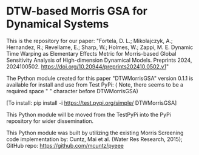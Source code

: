 # DTW-based Morris GSA for Dynamical Systems
This is the repository for our paper:
"Fortela, D. L.; Mikolajczyk, A.; Hernandez, R.; Revellame, E.; Sharp, W.; Holmes, W.; Zappi, M. E. Dynamic Time Warping as Elementary Effects Metric for Morris-based Global Sensitivity Analysis of High-dimension Dynamical Models. Preprints 2024, 2024100502. https://doi.org/10.20944/preprints202410.0502.v1"

The Python module created for this paper "DTWMorrisGSA" version 0.1.1 is available for install and use from Test PyPi: ( Note, there seems to be a required space " " character before DTWMorrisGSA)

[To install: pip install -i https://test.pypi.org/simple/ DTWMorrisGSA]

This Python module will be moved from the TestPyPi into the PyPi repository for wider dissemination.

This Python module was built by utilizing the existing Morris Screening code implementation
by: Cuntz, Mai et al. (Water Res Research, 2015); GitHub repo: https://github.com/mcuntz/pyeee 
